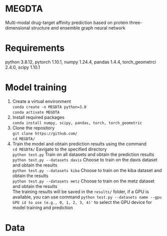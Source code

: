 # MEGDTA
Multi-modal drug-target affinity prediction based on protein three-dimensional structure and ensemble graph neural network
# Requirements
python 3.8.12, pytorch 1.10.1, numpy 1.24.4, pandas 1.4.4, torch_geometrci 2.4.0, scipy 1.10.1
# Model training
1. Create a virtual environment  
`conda create -n MEGDTA python=3.8`  
`conda activate MEGDTA`  
2. Install required packages  
`conda install numpy, scipy, pandas, torch, torch_geometric`
3. Clone the repository  
`git clone https://github.com/`  
`cd MEGDTA/`
4. Train the model and obtain prediction results using the command  
`cd MEGDTA/` Eavigate to the specified directory  
`python test.py` Train on all datasets and obtain the prediction results   
`python test.py --datasets davis` Choose to train on the davis dataset and obtain the results  
`python test.py --datasets kiba` Choose to train on the kiba dataset and obtain the results    
`python test.py --datasets metz` Choose to train on the metz dataset and obtain the results  
The training results will be saved in the `results/` folder, if a GPU is available, you can use command `python test.py --datasets name --gpu GPU id to use (e.g., 0, 1, 2, 3, 4)'` to select the GPU device for model training and prediction  
# Data  









